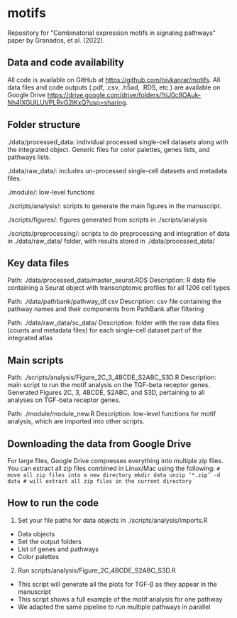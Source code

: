 # motifs
Repository for "Combinatorial expression motifs in signaling pathways" paper by Granados, et al. (2022).

## Data and code availability

All code is available on GitHub at https://github.com/nivkanrar/motifs.
All data files and code outputs (.pdf, .csv, .h5ad, .RDS, etc.) are available on Google Drive https://drive.google.com/drive/folders/1tiJ0c8OAuk-Nh4IXGUILUVPLRvG2lKxQ?usp=sharing. 

## Folder structure 
./data/processed_data: individual processed single-cell datasets along with the integrated object. Generic files for color palettes, genes lists, and pathways lists.
 
./data/raw_data/: includes un-processed single-cell datasets and metadata files. 

./module/: low-level functions 

./scripts/analysis/: scripts to generate the main figures in the manuscript.

./scripts/figures/: figures generated from scripts in ./scripts/analysis

./scripts/preprocessing/: scripts to do preprocessing and integration of data in ./data/raw_data/ folder, with results stored in ./data/processed_data/
## Key data files 
Path: ./data/processed_data/master_seurat.RDS 
Description: R data file containing a Seurat object with transcriptomic profiles for all 1206 cell types

Path: ./data/pathbank/pathway_df.csv
Description: csv file containing the pathway names and their components from PathBank after filtering

Path: ./data/raw_data/sc_data/
Description: folder with the raw data files (counts and metadata files) for each single-cell dataset part of the integrated atlas

## Main scripts 
Path: ./scripts/analysis/Figure_2C_3_4BCDE_S2ABC_S3D.R
Description: main script to run the motif analysis on the TGF-beta receptor genes. Generated Figures 2C, 3, 4BCDE, S2ABC, and S3D, pertaining to all analyses on TGF-beta receptor genes.

Path: ./module/module_new.R
Description: low-level functions for motif analysis, which are imported into other scripts. 
## Downloading the data from Google Drive
For large files, Google Drive compresses everything into multiple zip files. You can extract all zip files combined in Linux/Mac using the following: 
`# move all zip files into a new directory
mkdir data
unzip ‘*.zip’ -d data # will extract all zip files in the current directory`

## How to run the code 
1. Set your file paths for data objects in ./scripts/analysis/imports.R 
- Data objects 
- Set the output folders 
- List of genes and pathways 
- Color palettes 

2. Run scripts/analysis/Figure_2C_4BCDE_S2ABC_S3D.R
- This script will generate all the plots for TGF-β as they appear in the manuscript
- This script shows a full example of the motif analysis for one pathway
- We adapted the same pipeline to run multiple pathways in parallel
